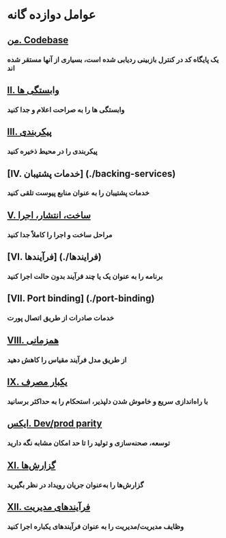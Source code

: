 عوامل دوازده گانه
===================

## [من. Codebase](./codebase)
### یک پایگاه کد در کنترل بازبینی ردیابی شده است، بسیاری از آنها مستقر شده اند

## [II. وابستگی ها](./وابستگی)
### وابستگی ها را به صراحت اعلام و جدا کنید

## [III. پیکربندی](./config)
### پیکربندی را در محیط ذخیره کنید

## [IV. خدمات پشتیبان] (./backing-services)
### خدمات پشتیبان را به عنوان منابع پیوست تلقی کنید

## [V. ساخت، انتشار، اجرا](./build-release-run)
### مراحل ساخت و اجرا را کاملاً جدا کنید

## [VI. فرآیندها] (./فرایندها)
### برنامه را به عنوان یک یا چند فرآیند بدون حالت اجرا کنید

## [VII. Port binding] (./port-binding)
### خدمات صادرات از طریق اتصال پورت

## [VIII. همزمانی](./concurrency)
### از طریق مدل فرآیند مقیاس را کاهش دهید

## [IX. یکبار مصرف](./disposability)
### با راه‌اندازی سریع و خاموش شدن دلپذیر، استحکام را به حداکثر برسانید

## [ایکس. Dev/prod parity](./dev-prod-parity)
### توسعه، صحنه‌سازی و تولید را تا حد امکان مشابه نگه دارید

## [XI. گزارش‌ها](./logs)
### گزارش‌ها را به‌عنوان جریان رویداد در نظر بگیرید

## [XII. فرآیندهای مدیریت](./admin-processes)
### وظایف مدیریت/مدیریت را به عنوان فرآیندهای یکباره اجرا کنید
